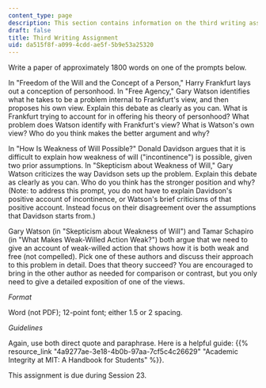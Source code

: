 ```yaml
---
content_type: page
description: This section contains information on the third writing assignment.
draft: false
title: Third Writing Assignment
uid: da515f8f-a099-4cdd-ae5f-5b9e53a25320
---
```

Write a paper of approximately 1800 words on one of the prompts below.

In "Freedom of the Will and the Concept of a Person," Harry Frankfurt lays out a conception of personhood. In "Free Agency," Gary Watson identifies what he takes to be a problem internal to Frankfurt's view, and then proposes his own view. Explain this debate as clearly as you can. What is Frankfurt trying to account for in offering his theory of personhood? What problem does Watson identify with Frankfurt's view? What is Watson's own view? Who do you think makes the better argument and why?

In "How Is Weakness of Will Possible?" Donald Davidson argues that it is difficult to explain how weakness of will ("incontinence") is possible, given two prior assumptions. In "Skepticism about Weakness of Will," Gary Watson criticizes the way Davidson sets up the problem. Explain this debate as clearly as you can. Who do you think has the stronger position and why? (Note: to address this prompt, you do not have to explain Davidson's positive account of incontinence, or Watson's brief criticisms of that positive account. Instead focus on their disagreement over the assumptions that Davidson starts from.)

Gary Watson (in "Skepticism about Weakness of Will") and Tamar Schapiro (in "What Makes Weak-Willed Action Weak?") both argue that we need to give an account of weak-willed action that shows how it is both weak and free (not compelled). Pick one of these authors and discuss their approach to this problem in detail. Does that theory succeed? You are encouraged to bring in the other author as needed for comparison or contrast, but you only need to give a detailed exposition of one of the views.

*Format*

Word (not PDF); 12-point font; either 1.5 or 2 spacing.

*Guidelines*

Again, use both direct quote and paraphrase. Here is a helpful guide: {{% resource_link "4a9277ae-3e18-4b0b-97aa-7cf5c4c26629" "Academic Integrity at MIT: A Handbook for Students" %}}.

This assignment is due during Session 23.